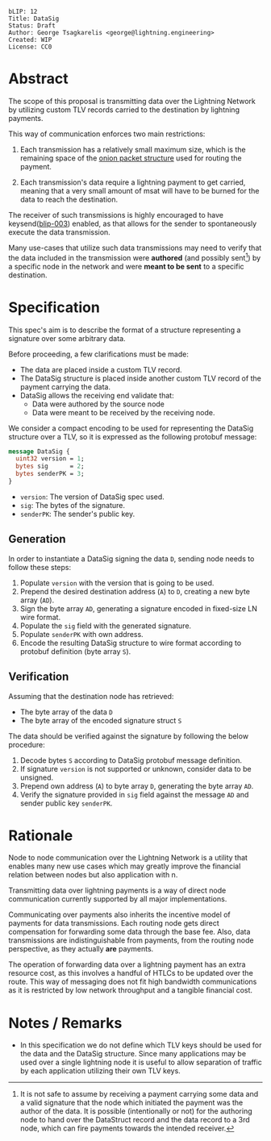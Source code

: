 ```
bLIP: 12
Title: DataSig
Status: Draft
Author: George Tsagkarelis <george@lightning.engineering>
Created: WIP
License: CC0
```

# Abstract

The scope of this proposal is transmitting data over the Lightning
Network by utilizing custom TLV records carried to the destination by lightning payments.

This way of communication enforces two main restrictions:

1. Each transmission has a relatively small maximum size, which is
the remaining space of the [onion packet structure](https://github.com/lightning/bolts/blob/master/04-onion-routing.md#packet-structure) used for routing the payment.

2. Each transmission's data require a lightning payment to get carried, meaning
that a very small amount of msat will have to be burned for the data to reach the destination.

The receiver of such transmissions is highly encouraged to have keysend([blip-003](https://github.com/lightning/blips/blob/master/blip-0003.md)) enabled, as that allows for the sender to spontaneously execute the data  transmission.

Many use-cases that utilize such data transmissions may need to verify that the data included in the transmission were **authored** (and possibly sent[^1]) by a specific node in the network and were **meant to be sent** to a specific destination.


# Specification

This spec's aim is to describe the format of a structure representing
a signature over some arbitrary data.

Before proceeding, a few clarifications must be made:
  * The data are placed inside a custom TLV record.
  * The DataSig structure is placed inside another custom TLV record of the payment carrying the data.
  * DataSig allows the receiving end validate that:
    * Data were authored by the source node
    * Data were meant to be received by the receiving node.


We consider a compact encoding to be used for representing the
DataSig structure over a TLV, so it is expressed as the following
protobuf message:

```protobuf
message DataSig {
  uint32 version = 1;
  bytes sig      = 2;
  bytes senderPK = 3;
}
```

* `version`: The version of DataSig spec used.
* `sig`: The bytes of the signature.
* `senderPK`: The sender's public key.

## Generation

In order to instantiate a DataSig signing the data `D`, sending node needs
to follow these steps:

1. Populate `version` with the version that is going to be used.
2. Prepend the desired destination address (`A`) to `D`,
   creating a new byte array (`AD`).
3. Sign the byte array `AD`, generating a signature encoded in
   fixed-size LN wire format.
4. Populate the `sig` field with the generated signature.
5. Populate `senderPK` with own address.
6. Encode the resulting DataSig structure to wire format according to protobuf definition (byte array `S`).

## Verification

Assuming that the destination node has retrieved:
  * The byte array of the data `D`
  * The byte array of the encoded signature struct `S`

The data should be verified against the signature
by following the below procedure:

1. Decode bytes `S` according to DataSig protobuf message definition.
2. If signature `version` is not supported or unknown, consider data
   to be unsigned.
3. Prepend own address (`A`) to byte array `D`, generating the byte
   array `AD`.
4. Verify the signature provided in `sig` field against the message
   `AD` and sender public key `senderPK`.

# Rationale

Node to node communication over the Lightning Network is a utility that enables many new use cases which may greatly improve the financial relation between nodes but also  application with n.

Transmitting data over lightning payments is a way of direct node communication currently supported by all major implementations.

Communicating over payments also inherits the incentive model of payments for data transmissions. Each routing node gets direct compensation for forwarding some data through the  base fee. Also, data transmissions are indistinguishable from payments, from the routing node perspective, as they actually **are** payments.

The operation of forwarding data over a lightning payment has an extra resource cost, as this involves a handful of HTLCs to be updated over the route. This way of messaging does not fit high bandwidth communications as it is restricted by low network throughput and a tangible financial cost.

# Notes / Remarks

* In this specification we do not define which TLV keys should be used for the data and the DataSig structure. Since many applications may be used over a single lightning node it is useful to allow separation of traffic by each application utilizing their own TLV keys.

[^1]: It is not safe to assume by receiving a payment carrying some data and a valid signature that the node which initiated the payment was the author of the data. It is possible (intentionally or not) for the authoring node to hand over the DataStruct record and the data record to a 3rd node, which can fire payments towards the intended receiver.
